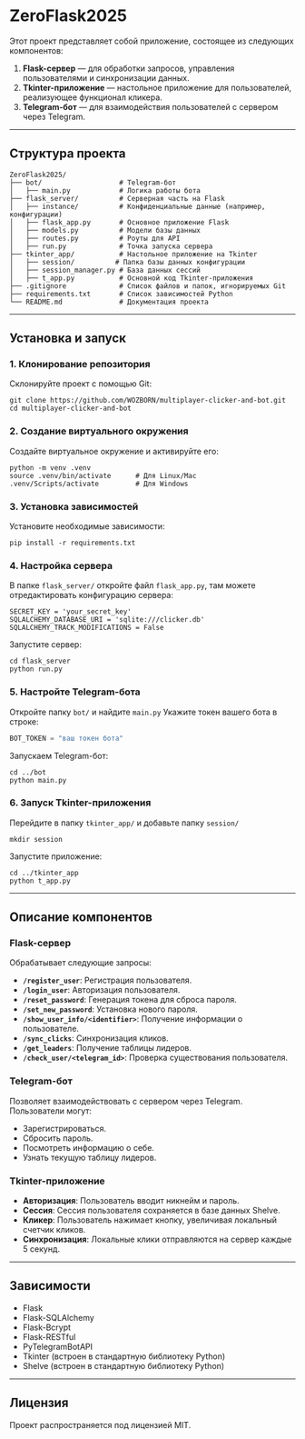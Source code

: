 # ZeroFlask2025

Этот проект представляет собой приложение, состоящее из следующих компонентов:
1. **Flask-сервер** — для обработки запросов, управления пользователями и синхронизации данных.
2. **Tkinter-приложение** — настольное приложение для пользователей, реализующее функционал кликера.
3. **Telegram-бот** — для взаимодействия пользователей с сервером через Telegram.

---

## Структура проекта

```
ZeroFlask2025/
├── bot/                   # Telegram-бот
│   ├── main.py            # Логика работы бота
├── flask_server/          # Серверная часть на Flask
│   ├── instance/          # Конфиденциальные данные (например, конфигурации)
│   ├── flask_app.py       # Основное приложение Flask
│   ├── models.py          # Модели базы данных
│   ├── routes.py          # Роуты для API
│   ├── run.py             # Точка запуска сервера
├── tkinter_app/           # Настольное приложение на Tkinter
│   ├── session/          # Папка базы данных конфигурации
│   ├── session_manager.py # База данных сессий
│   ├── t_app.py           # Основной код Tkinter-приложения
├── .gitignore             # Список файлов и папок, игнорируемых Git
├── requirements.txt       # Список зависимостей Python
└── README.md              # Документация проекта
```

---

## Установка и запуск

### 1. Клонирование репозитория
Склонируйте проект с помощью Git:
```
git clone https://github.com/WOZBORN/multiplayer-clicker-and-bot.git
cd multiplayer-clicker-and-bot
```

### 2. Создание виртуального окружения
Создайте виртуальное окружение и активируйте его:
```
python -m venv .venv
source .venv/bin/activate      # Для Linux/Mac
.venv/Scripts/activate         # Для Windows
```

### 3. Установка зависимостей
Установите необходимые зависимости:
```
pip install -r requirements.txt
```

### 4. Настройка сервера
В папке `flask_server/` откройте файл `flask_app.py`, там можете отредактировать конфигурацию сервера:
```
SECRET_KEY = 'your_secret_key'
SQLALCHEMY_DATABASE_URI = 'sqlite:///clicker.db'
SQLALCHEMY_TRACK_MODIFICATIONS = False
```

Запустите сервер:
```
cd flask_server
python run.py
```

### 5. Настройте Telegram-бота
Откройте папку `bot/` и найдите `main.py`
Укажите токен вашего бота в строке:
```python
BOT_TOKEN = "ваш токен бота"
```

Запускаем Telegram-бот:
```
cd ../bot
python main.py
```

### 6. Запуск Tkinter-приложения
Перейдите в папку `tkinter_app/` и добавьте папку `session/`
```
mkdir session
```

Запустите приложение:
```
cd ../tkinter_app
python t_app.py
```


---

## Описание компонентов

### Flask-сервер
Обрабатывает следующие запросы:
- **`/register_user`**: Регистрация пользователя.
- **`/login_user`**: Авторизация пользователя.
- **`/reset_password`**: Генерация токена для сброса пароля.
- **`/set_new_password`**: Установка нового пароля.
- **`/show_user_info/<identifier>`**: Получение информации о пользователе.
- **`/sync_clicks`**: Синхронизация кликов.
- **`/get_leaders`**: Получение таблицы лидеров.
- **`/check_user/<telegram_id>`**: Проверка существования пользователя.

### Telegram-бот
Позволяет взаимодействовать с сервером через Telegram. Пользователи могут:
- Зарегистрироваться.
- Сбросить пароль.
- Посмотреть информацию о себе.
- Узнать текущую таблицу лидеров.

### Tkinter-приложение
- **Авторизация**: Пользователь вводит никнейм и пароль.
- **Сессия**: Сессия пользователя сохраняется в базе данных Shelve.
- **Кликер**: Пользователь нажимает кнопку, увеличивая локальный счетчик кликов.
- **Синхронизация**: Локальные клики отправляются на сервер каждые 5 секунд.

---

## Зависимости
- Flask
- Flask-SQLAlchemy
- Flask-Bcrypt
- Flask-RESTful
- PyTelegramBotAPI
- Tkinter (встроен в стандартную библиотеку Python)
- Shelve (встроен в стандартную библиотеку Python)

---

## Лицензия
Проект распространяется под лицензией MIT.
